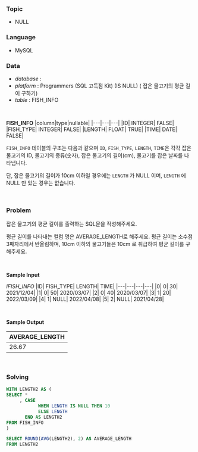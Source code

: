 ### Topic
- NULL
  
### Language
- MySQL

### Data
- *database* : 
- *platform* : Programmers (SQL 고득점 Kit) (IS NULL) (
잡은 물고기의 평균 길이 구하기)
- *table* : FISH_INFO

<br>

**FISH_INFO**
|column|type|nullable|
|---|---|---|
|ID|	INTEGER|	FALSE|
|FISH_TYPE|	INTEGER|	FALSE|
|LENGTH|	FLOAT|	TRUE|
|TIME|	DATE|	FALSE|

`FISH_INFO` 테이블의 구조는 다음과 같으며 `ID`, `FISH_TYPE`, `LENGTH`, `TIME`은 각각 잡은 물고기의 ID, 물고기의 종류(숫자), 잡은 물고기의 길이(cm), 물고기를 잡은 날짜를 나타냅니다.

단, 잡은 물고기의 길이가 10cm 이하일 경우에는 `LENGTH` 가 NULL 이며, `LENGTH` 에 NULL 만 있는 경우는 없습니다.


<br>

### Problem
잡은 물고기의 평균 길이를 출력하는 SQL문을 작성해주세요.

평균 길이를 나타내는 컬럼 명은 AVERAGE_LENGTH로 해주세요.
평균 길이는 소수점 3째자리에서 반올림하며, 10cm 이하의 물고기들은 10cm 로 취급하여 평균 길이를 구해주세요.

<br>

**Sample Input**

*IFISH_INFO*
|ID|	FISH_TYPE|	LENGTH|	TIME|
|---|---|---|---|
|0|	0|	30|	2021/12/04|
|1|	0|	50|	2020/03/07|
|2|	0|	40|	2020/03/07|
|3|	1|	20|	2022/03/09|
|4|	1|	NULL|	2022/04/08|
|5|	2|	NULL|	2021/04/28|

<br>

**Sample Output**

|AVERAGE_LENGTH|
|---|
|26.67|

<br>

### Solving

```sql
WITH LENGTH2 AS (
SELECT *
     , CASE
            WHEN LENGTH IS NULL THEN 10 
            ELSE LENGTH
       END AS LENGTH2
FROM FISH_INFO
)

SELECT ROUND(AVG(LENGTH2), 2) AS AVERAGE_LENGTH
FROM LENGTH2
```
